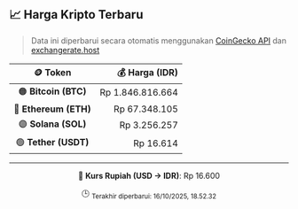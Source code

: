 

<!-- HARGA_KRIPTO -->
## 📈 Harga Kripto Terbaru

> Data ini diperbarui secara otomatis menggunakan [CoinGecko API](https://www.coingecko.com/) dan [exchangerate.host](https://exchangerate.host/)

<div align="center">

| 🪙 Token | 💰 Harga (IDR) |
|:------:|---------------:|
| 🟠 **Bitcoin (BTC)**   | Rp 1.846.816.664 |
| 🔵 **Ethereum (ETH)**  | Rp 67.348.105 |
| 🟣 **Solana (SOL)**    | Rp 3.256.257 |
| 🟢 **Tether (USDT)**   | Rp 16.614 |

---

💱 **Kurs Rupiah (USD → IDR)**: Rp 16.600

🕒 <sub>Terakhir diperbarui: 16/10/2025, 18.52.32</sub>

</div>
<!-- /HARGA_KRIPTO -->